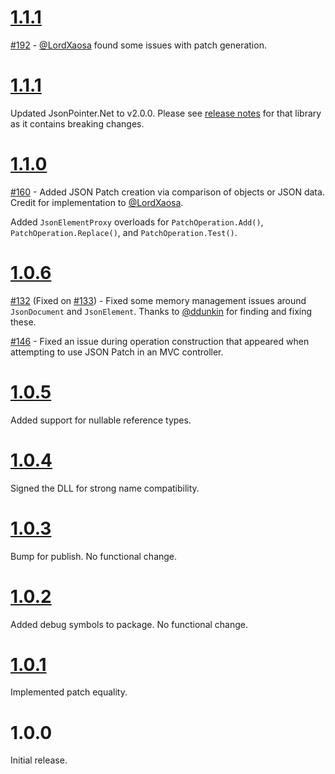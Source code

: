 # [1.1.1](https://github.com/gregsdennis/json-everything/pull/196)

[#192](https://github.com/gregsdennis/json-everything/pull/192) - [@LordXaosa](https://github.com/LordXaosa) found some issues with patch generation.

# [1.1.1](https://github.com/gregsdennis/json-everything/pull/179)

Updated JsonPointer.Net to v2.0.0.  Please see [release notes](./json-pointer.md) for that library as it contains breaking changes.

# [1.1.0](https://github.com/gregsdennis/json-everything/pull/163)

[#160](https://github.com/gregsdennis/json-everything/pull/160) - Added JSON Patch creation via comparison of objects or JSON data.  Credit for implementation to [@LordXaosa](https://github.com/LordXaosa).

Added `JsonElementProxy` overloads for `PatchOperation.Add()`, `PatchOperation.Replace()`, and `PatchOperation.Test()`.

# [1.0.6](https://github.com/gregsdennis/json-everything/pull/147)

[#132](https://github.com/gregsdennis/json-everything/pull/132) (Fixed on [#133](https://github.com/gregsdennis/json-everything/pull/133)) - Fixed some memory management issues around `JsonDocument` and `JsonElement`.  Thanks to [@ddunkin](https://github.com/ddunkin) for finding and fixing these.

[#146](https://github.com/gregsdennis/json-everything/issues/146) - Fixed an issue during operation construction that appeared when attempting to use JSON Patch in an MVC controller.

# [1.0.5](https://github.com/gregsdennis/json-everything/pull/75)

Added support for nullable reference types.

# [1.0.4](https://github.com/gregsdennis/json-everything/pull/61)

Signed the DLL for strong name compatibility.

# [1.0.3](https://github.com/gregsdennis/json-everything/commit/4b6c5900f4bfb45119a3dc5c3ce60b7d7a2e8c9e)

Bump for publish.  No functional change.

# [1.0.2](https://github.com/gregsdennis/json-everything/pull/45)

Added debug symbols to package.  No functional change.

# [1.0.1](https://github.com/gregsdennis/json-everything/pull/26)

Implemented patch equality.

# 1.0.0

Initial release.
